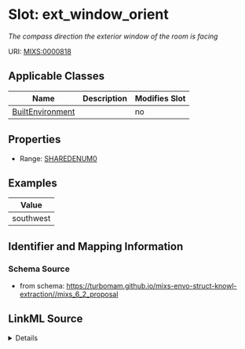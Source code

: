 # Slot: ext_window_orient


_The compass direction the exterior window of the room is facing_



URI: [MIXS:0000818](https://w3id.org/mixs/0000818)



<!-- no inheritance hierarchy -->




## Applicable Classes

| Name | Description | Modifies Slot |
| --- | --- | --- |
[BuiltEnvironment](BuiltEnvironment.md) |  |  no  |







## Properties

* Range: [SHAREDENUM0](SHAREDENUM0.md)






## Examples

| Value |
| --- |
| southwest |

## Identifier and Mapping Information







### Schema Source


* from schema: https://turbomam.github.io/mixs-envo-struct-knowl-extraction//mixs_6_2_proposal




## LinkML Source

<details>
```yaml
name: ext_window_orient
description: The compass direction the exterior window of the room is facing
title: orientations of exterior window
notes:
- exterior
- window
examples:
- value: southwest
from_schema: https://turbomam.github.io/mixs-envo-struct-knowl-extraction//mixs_6_2_proposal
rank: 1000
slot_uri: MIXS:0000818
multivalued: false
alias: ext_window_orient
domain_of:
- BuiltEnvironment
range: SHARED_ENUM_0
required: false
recommended: false

```
</details>